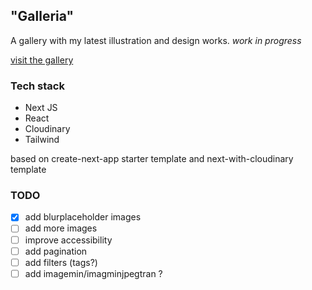 ## "Galleria"
A gallery with my latest illustration and design works. 
*work in progress*

[visit the gallery](https://blazardsky.space)


### Tech stack
- Next JS
- React
- Cloudinary
- Tailwind

based on create-next-app starter template and next-with-cloudinary template


### TODO
- [x] add blurplaceholder images
- [ ] add more images
- [ ] improve accessibility
- [ ] add pagination
- [ ] add filters (tags?)
- [ ] add imagemin/imagminjpegtran ?
